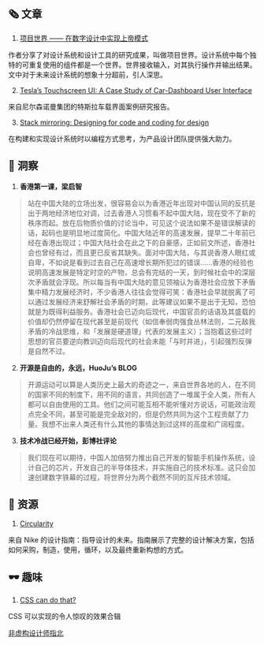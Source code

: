 ##  🗞 文章

1. [项目世界 —— 在数字设计中实现上帝模式](https://zhuanlan.zhihu.com/p/66734130)

作者分享了对设计系统和设计工具的研究成果，叫做项目世界。设计系统中每个独特的可重复使用的组件都是一个世界。世界接收输入，对其执行操作并输出结果。文中对于未来设计系统的想象十分超前，引人深思。

2. [Tesla’s Touchscreen UI: A Case Study of Car-Dashboard User Interface](https://www.nngroup.com/articles/tesla-big-touchscreen/)

来自尼尔森诺曼集团的特斯拉车载界面案例研究报告。

3. [Stack mirroring: Designing for code and coding for design](https://www.designsystems.com/stack-mirroring-designing-for-code-and-coding-for-design/?ref=webdesignernews.com)

在构建和实现设计系统时以编程方式思考，为产品设计团队提供强大助力。

## 💬 洞察

1. **香港第一课，梁启智**

> 站在中国大陆的立场出发，很容易会以为香港近年出现对中国认同的反抗是出于两地经济地位对调，过去香港人习惯看不起中国大陆，现在受不了新的秩序而起。放在后物质价值的讨论当中，可见这个说法如果不是错误解读的话，起码也是明显地过度简化。中国大陆近年的高速发展，提早二十年前已经在香港出现过；中国大陆社会在此之下的自豪感，正如前文所述，香港社会也曾经有过，而且更已反省其缺失。面对中国大陆，与其说香港人眼红或自卑，不如说是看到过去自己在高速增长期所犯过的错误……香港的经验也说明高速发展是特定时空的产物，总会有完结的一天，到时候社会中的深层次矛盾就会浮现。所以每当有中国大陆的意见领袖认为香港社会应放下矛盾集中精力发展经济时，不少香港人往往会觉得可笑：香港社会早就脱离了可以通过发展经济来舒解社会矛盾的时期，此等建议如果不是出于无知，恐怕就是为既得利益服务。香港社会已迈向后现代，中国官员的话语及其盛载的价值却仍然停留在现代甚至是前现代（如信奉弱肉强食丛林法则，二元敌我矛盾的冷战思维，和「发展是硬道理」代表的发展主义）；当抱着这些过时思想的官员要逆向教训迈向后现代的社会未能「与时并进」，引起强烈反弹是自然不过。

2. **开源是自由的，永远，HuoJu’s BLOG**

> 开源运动可以算是人类历史上最大的奇迹之一，来自世界各地的人，在不同的国家不同的制度下，用不同的语言，共同创造了一堆属于全人类，所有人都可以自由使用的工具。他们之间可能互相不能听懂对方说话，可能政治观点完全不同，甚至可能是完全敌对的，但是仍然共同为这个工程贡献了力量。我想不出来人类还有什么其他的事情达到过这样的高度和广阔程度。

3. **技术冷战已经开始，彭博社评论**

> 我们现在可以期待，中国人加倍努力推出自己开发的智能手机操作系统，设计自己的芯片，开发自己的半导体技术，并实施自己的技术标准。这只会加速创建数字铁幕的过程，将世界分为两个截然不同的互斥技术领域。

## 💎 资源

1. [Circularity](https://www.nikecirculardesign.com/)

来自 Nike 的设计指南：指导设计的未来。指南展示了完整的设计解决方案，包括如何采购，制造，使用，循环，以及最终重新构想的方式。

## 🕶 趣味

1. [CSS can do that?](https://dev.to/ananyaneogi/css-can-do-that-18g7?ref=webdesignernews.com)

CSS 可以实现的令人惊叹的效果合辑

[非虚构设计师指北](https://www.yuque.com/lynnete/design)

